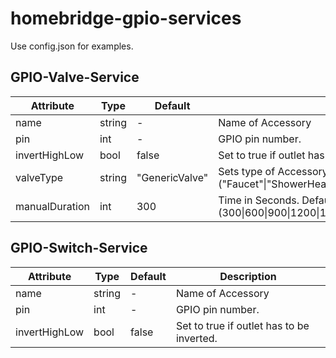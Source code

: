 # homebridge-gpio-services

Use config.json for examples.

## GPIO-Valve-Service
| Attribute    | Type   | Default        | Description 
|--------------|--------|----------------|-------------
|name          | string | -              | Name of Accessory
|pin           | int    | -              | GPIO pin number. 
|invertHighLow | bool   | false          | Set to true if outlet has to be inverted.
|valveType     | string | "GenericValve" | Sets type of Accessory. <br>("Faucet"\|"ShowerHead"\|"Sprinkler"\|"GenericValve")
|manualDuration| int    | 300            | Time in Seconds. Default: 300 => 5min <br> (300\|600\|900\|1200\|1500\|1800\|2100\|2400\|2700\|3000\|3300\|3600)

## GPIO-Switch-Service

| Attribute    | Type   | Default | Description 
|--------------|--------|---------|-------------
|name          | string | -       | Name of Accessory
|pin           | int    | -       | GPIO pin number.
|invertHighLow | bool   | false   | Set to true if outlet has to be inverted.
